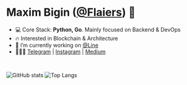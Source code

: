 # Maxim Bigin ([@Flaiers](https://github.com/flaiers)) 👋

- 💻 Core Stack: **Python, Go**. Mainly focused on Backend & DevOps
- 🔥 Interested in Blockchain & Architecture
- 💼 I’m currently working on [@Line](https://github.com/line-rus)
- 🧑🏻‍💻 [Telegram](https://t.me/flaiers) | [Instagram](https://www.instagram.com/flaiers_official) | [Medium](https://flaiers.medium.com)

&nbsp;

![GitHub stats](https://github-readme-stats.vercel.app/api?username=flaiers&count_private=true&show_icons=true&hide_title=true)
![Top Langs](https://github-readme-stats.vercel.app/api/top-langs?username=flaiers&layout=compact&hide=c%23&card_width=445)

